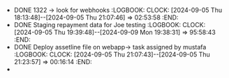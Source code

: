 - DONE 1322 -> look for webhooks
  :LOGBOOK:
  CLOCK: [2024-09-05 Thu 18:13:48]--[2024-09-05 Thu 21:07:46] =>  02:53:58
  :END:
- DONE Staging repayment data for Joe testing
  :LOGBOOK:
  CLOCK: [2024-09-05 Thu 19:39:48]--[2024-09-09 Mon 19:38:31] =>  95:58:43
  :END:
- DONE Deploy assetline file on webapp-> task assigned by mustafa
  :LOGBOOK:
  CLOCK: [2024-09-05 Thu 21:07:43]--[2024-09-05 Thu 21:23:57] =>  00:16:14
  :END:
-